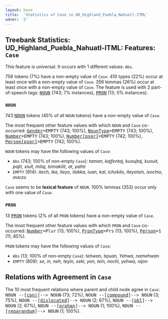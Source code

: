 ```yaml
---
layout: base
title:  'Statistics of Case in UD_Highland_Puebla_Nahuatl-ITML'
udver: '2'
---
```


## Treebank Statistics: UD_Highland_Puebla_Nahuatl-ITML: Features: `Case`

This feature is universal.
It occurs with 1 different values: `Abs`.

756 tokens (7%) have a non-empty value of `Case`.
410 types (22%) occur at least once with a non-empty value of `Case`.
356 lemmas (26%) occur at least once with a non-empty value of `Case`.
The feature is used with 2 part-of-speech tags: <tt><a href="azz_itml-pos-NOUN.html">NOUN</a></tt> (743; 7% instances), <tt><a href="azz_itml-pos-PRON.html">PRON</a></tt> (13; 0% instances).

### `NOUN`

743 <tt><a href="azz_itml-pos-NOUN.html">NOUN</a></tt> tokens (45% of all `NOUN` tokens) have a non-empty value of `Case`.

The most frequent other feature values with which `NOUN` and `Case` co-occurred: <tt><a href="azz_itml-feat-Gender.html">Gender</a></tt><tt>=EMPTY</tt> (743; 100%), <tt><a href="azz_itml-feat-NounType.html">NounType</a></tt><tt>=EMPTY</tt> (743; 100%), <tt><a href="azz_itml-feat-Number.html">Number</a></tt><tt>=EMPTY</tt> (743; 100%), <tt><a href="azz_itml-feat-Number-psor.html">Number[psor]</a></tt><tt>=EMPTY</tt> (742; 100%), <tt><a href="azz_itml-feat-Person-psor.html">Person[psor]</a></tt><tt>=EMPTY</tt> (742; 100%).

`NOUN` tokens may have the following values of `Case`:

* `Abs` (743; 100% of non-empty `Case`): <em>taman, kajfentaj, kuoujtaj, kuouit, pajti, xiuit, milaj, tomakilit, at, pahti</em>
* `EMPTY` (914): <em>itech, ika, iteyo, itakka, iuan, kal, ichokilo, iteyotsin, ixochio, marzo</em>

`Case` seems to be **lexical feature** of `NOUN`. 100% lemmas (353) occur only with one value of `Case`.

### `PRON`

13 <tt><a href="azz_itml-pos-PRON.html">PRON</a></tt> tokens (2% of all `PRON` tokens) have a non-empty value of `Case`.

The most frequent other feature values with which `PRON` and `Case` co-occurred: <tt><a href="azz_itml-feat-Number.html">Number</a></tt><tt>=Plur</tt> (13; 100%), <tt><a href="azz_itml-feat-PronType.html">PronType</a></tt><tt>=Prs</tt> (13; 100%), <tt><a href="azz_itml-feat-Person.html">Person</a></tt><tt>=1</tt> (11; 85%).

`PRON` tokens may have the following values of `Case`:

* `Abs` (13; 100% of non-empty `Case`): <em>tehwan, tejuan, Yehwa, namehwan</em>
* `EMPTY` (809): <em>se, in, neh, teyin, seki, yon, tein, nochi, yehwa, nijon</em>

## Relations with Agreement in `Case`

The 10 most frequent relations where parent and child node agree in `Case`:
<tt>NOUN --[<tt><a href="azz_itml-dep-conj.html">conj</a></tt>]--> NOUN</tt> (73; 72%),
<tt>NOUN --[<tt><a href="azz_itml-dep-compound.html">compound</a></tt>]--> NOUN</tt> (3; 75%),
<tt>NOUN --[<tt><a href="azz_itml-dep-dislocated.html">dislocated</a></tt>]--> NOUN</tt> (2; 67%),
<tt>NOUN --[<tt><a href="azz_itml-dep-obl.html">obl</a></tt>]--> NOUN</tt> (2; 67%),
<tt>NOUN --[<tt><a href="azz_itml-dep-orphan.html">orphan</a></tt>]--> NOUN</tt> (1; 100%),
<tt>NOUN --[<tt><a href="azz_itml-dep-reparandum.html">reparandum</a></tt>]--> NOUN</tt> (1; 100%).

